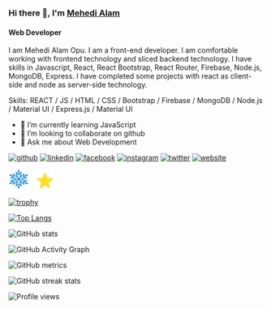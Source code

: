 <!--![Web Developer](https://i.ibb.co/0s1bH2r/my-photo.png)-->

### Hi there 👋, I'm <a href="https://mehedialam.netlify.app/">Mehedi Alam</a>
#### Web Developer

I am Mehedi Alam Opu. I am a front-end developer. I am comfortable working with frontend technology and sliced backend technology. I have skills in Javascript, React, React Bootstrap, React Router, Firebase, Node.js, MongoDB, Express. I have completed some projects with react as client-side and node as server-side technology.

Skills: REACT / JS / HTML / CSS / Bootstrap / Firebase / MongoDB / Node.js / Material UI /  Express.js / Material UI

- 🌱 I’m currently learning JavaScript 
- 👯 I’m looking to collaborate on github 
- 💬 Ask me about Web Development 


[<img src='https://encrypted-tbn0.gstatic.com/images?q=tbn:ANd9GcSXDHeo-ZVK4HlTa8wFGMAXTrmMpehjK_nLkrpZukFjP94U8omYDNJKiSPq4HqktHgmxJs&usqp=CAU' alt='github' height='40'>](https://github.com/Mehedi109)  [<img src='https://raw.githubusercontent.com/rahuldkjain/github-profile-readme-generator/master/src/images/icons/Social/linked-in-alt.svg' alt='linkedin' height='40'>](https://www.linkedin.com/in/mehedi-alam-5349781a1/)  [<img src='https://raw.githubusercontent.com/rahuldkjain/github-profile-readme-generator/master/src/images/icons/Social/facebook.svg' alt='facebook' height='40'>](https://www.facebook.com/mehedi.alam11)  [<img src='https://raw.githubusercontent.com/rahuldkjain/github-profile-readme-generator/master/src/images/icons/Social/instagram.svg' alt='instagram' height='40'>](https://www.instagram.com/mehedialam27/)  [<img src=https://raw.githubusercontent.com/rahuldkjain/github-profile-readme-generator/master/src/images/icons/Social/twitter.svg alt='twitter' height='40'>](https://twitter.com/MehediA31402220)  [<img src='https://cdn.mos.cms.futurecdn.net/JRbfLE4EmJSLeZuLvUWaDe.jpg' alt='website' height='40'>](https://www.mehedialam.netlify.app)  

<a href='https://archiveprogram.github.com/'><img src='https://raw.githubusercontent.com/acervenky/animated-github-badges/master/assets/acbadge.gif' width='40' height='40'></a> <a href='https://stars.github.com/'><img src='https://raw.githubusercontent.com/acervenky/animated-github-badges/master/assets/starbadge.gif' width='35' height='35'></a> 

[![trophy](https://github-profile-trophy.vercel.app/?username=Mehedi109)](https://github.com/ryo-ma/github-profile-trophy)

[![Top Langs](https://github-readme-stats.vercel.app/api/top-langs/?username=Mehedi109)](https://github.com/anuraghazra/github-readme-stats)

![GitHub stats](https://github-readme-stats.vercel.app/api?username=Mehedi109&show_icons=true)  

![GitHub Activity Graph](https://activity-graph.herokuapp.com/graph?username=Mehedi109)  

![GitHub metrics](https://metrics.lecoq.io/Mehedi109)  

![GitHub streak stats](https://github-readme-streak-stats.herokuapp.com/?user=Mehedi109)  

![Profile views](https://gpvc.arturio.dev/Mehedi109)  
